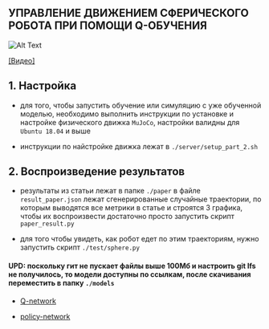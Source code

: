 ## УПРАВЛЕНИЕ ДВИЖЕНИЕМ СФЕРИЧЕСКОГО РОБОТА ПРИ ПОМОЩИ Q-ОБУЧЕНИЯ

![Alt Text](paper/trajectory.gif)

[[Видео]](https://www.youtube.com/watch?v=pCcGI_YZO_s)

## 1. Настройка
- для того, чтобы запустить обучение или симуляцию с уже обученной моделью, необходимо выполнить инструкции по установке и настройке физического движка ```MuJoCo```,
настройки валидны для ```Ubuntu 18.04``` и выше

- инструкции по найстройке движка лежат в ```./server/setup_part_2.sh```

## 2. Воспроизведение результатов
- результаты из статьи лежат в папке ```./paper```
в файле ```result_paper.json``` лежат сгенерированные случайные траектории, по которым выводятся все метрики в статье
и строятся 3 графика, чтобы их воспроизвести достаточно просто запустить скрипт ```paper_result.py```

- для того чтобы увидеть, как робот едет по этим траекториям, нужно запустить скрипт ```./test/sphere.py```



#### UPD: поскольку гит не пускает файлы выше 100Мб и настроить git lfs не получилось, то модели доступны по ссылкам, после скачивания переместить в папку ``./models``

 - [Q-network](https://disk.yandex.ru/d/v1yUVwlFXtMcYw)

 - [policy-network](https://disk.yandex.ru/d/zYff7QSoP7cdAQ)
